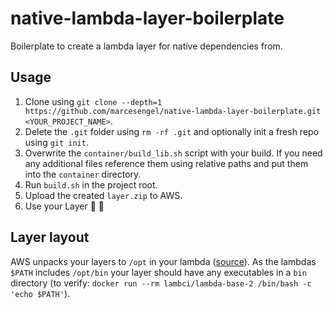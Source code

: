 # native-lambda-layer-boilerplate
Boilerplate to create a lambda layer for native dependencies from.

## Usage

1. Clone using `git clone --depth=1 https://github.com/marcesengel/native-lambda-layer-boilerplate.git <YOUR_PROJECT_NAME>`.
2. Delete the `.git` folder using `rm -rf .git` and optionally init a fresh repo using `git init`.
3. Overwrite the `container/build_lib.sh` script with your build. If you need any additional files reference them using relative paths and put them into the `container` directory.
4. Run `build.sh` in the project root.
5. Upload the created `layer.zip` to AWS.
6. Use your Layer :tada: :confetti_ball:

## Layer layout

AWS unpacks your layers to `/opt` in your lambda ([source](https://docs.aws.amazon.com/lambda/latest/dg/configuration-layers.html#configuration-layers-upload)). As the lambdas `$PATH` includes `/opt/bin` your layer should have any executables in a `bin` directory (to verify: `docker run --rm lambci/lambda-base-2 /bin/bash -c 'echo $PATH'`).
